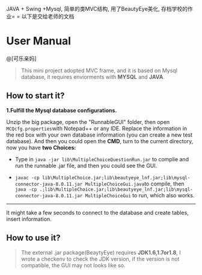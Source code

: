 JAVA + Swing +Mysql, 简单的类MVC结构, 用了BeautyEye美化, 存档学校的作业= = 
以下是交给老师的文档

User Manual
=

@[可乐亲妈]
>This mini project adopted MVC frame, and it is based on Mysql database, it requires enviorments with **MYSQL** and **JAVA**. 

How to start it?
-

**1.Fulfill the Mysql database configurations.**


Unzip the big package, open the "RunnableGUI" folder, then open ```MCQcfg.properties```with Notepad++ or any IDE.
Replace the information in the red box with your own database information (you can create a new test database).
And then you could open the **CMD**, turn to the current directory, now you have **two Choices:**


- Type in ```java -jar lib\MultipleChoiceQuestionRun.jar``` to complie and run the runnable .jar file, and then you could see the GUI.

- ``` javac -cp lib\MultipleChoice.jar;lib\beautyeye_lnf.jar;lib\mysql-connector-java-8.0.11.jar MultipleChoiceGui.java ```to compile, then ``` java -cp .;lib\MultipleChoice.jar;lib\beautyeye_lnf.jar;lib\mysql-connector-java-8.0.11.jar MultipleChoiceGui ``` to run, which also works.
 
 -----------
It might take a few seconds to connect to the database and create tables, insert information.

How to use it?
-

>The external .jar package(BeaytyEye) requires **JDK1.6,1.7or1.8**, I wrote a checkenv to check the JDK version, if the version is not compatible, the GUI may not looks like so. 


